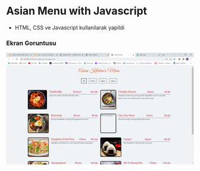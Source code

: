 # Asian Menu with Javascript

* HTML, CSS ve Javascript kullanilarak yapildi

### Ekran Goruntusu

![](s11.gif)